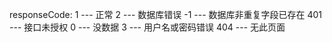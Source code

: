 responseCode:
             1 --- 正常
             2 --- 数据库错误
             -1 --- 数据库非重复字段已存在
             401 --- 接口未授权
             0 --- 没数据
             3 --- 用户名或密码错误
             404 --- 无此页面